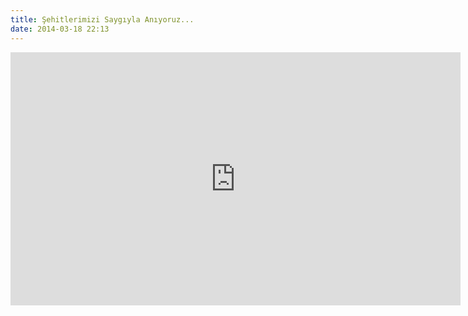 ```yaml
---
title: Şehitlerimizi Saygıyla Anıyoruz...
date: 2014-03-18 22:13
---
```


<iframe width="720" height="405" src="https://www.youtube.com/embed/BgMj6l2-UaU" frameborder="0" allowfullscreen></iframe>